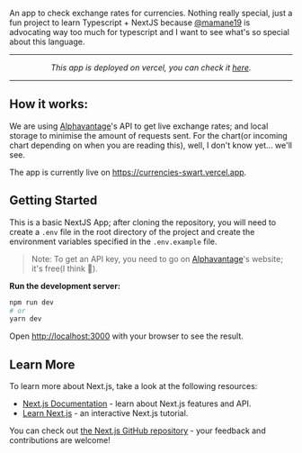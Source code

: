 An app to check exchange rates for currencies.
Nothing really special, just a fun project to learn Typescript + NextJS because [@mamane19](https://github.com/mamane19) is advocating way too much for typescript and I want to see what's so special about this language.

---

_<p align='center'> This app is deployed on vercel, you can check it [here](https://currencies-swart.vercel.app).</p>_

---
## How it works:
We are using [Alphavantage](https://alphavantage.co)'s API to get live exchange rates; and local storage to minimise the amount of requests sent. For the chart(or incoming chart depending on when you are reading this), well, I don't know yet... we'll see.

The app is currently live on https://currencies-swart.vercel.app.

## Getting Started
This is a basic NextJS App; after cloning the repository, you will need to create  a `.env` file in the root directory of the project and create the environment variables specified in the `.env.example` file.


>Note: To get an API key, you need to go on [Alphavantage](https://alphavantage.co)'s website; it's free(I think 🤔).


**Run the development server:**


```bash
npm run dev
# or
yarn dev
```


Open [http://localhost:3000](http://localhost:3000) with your browser to see the result.


## Learn More

To learn more about Next.js, take a look at the following resources:

- [Next.js Documentation](https://nextjs.org/docs) - learn about Next.js features and API.
- [Learn Next.js](https://nextjs.org/learn) - an interactive Next.js tutorial.

You can check out [the Next.js GitHub repository](https://github.com/vercel/next.js/) - your feedback and contributions are welcome!

